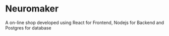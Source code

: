 # Neuromaker

A on-line shop developed using React for Frontend, Nodejs for Backend and Postgres for database
